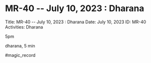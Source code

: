 # MR-40 -- July 10, 2023 : Dharana

Title: MR-40 -- July 10, 2023 : Dharana
Date: July 10, 2023
ID: MR-40
Activities: Dharana

5pm

dharana, 5 min

#magic_record
